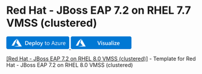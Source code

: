 # Red Hat - JBoss EAP 7.2 on RHEL 7.7 VMSS (clustered)

<a href="https://portal.azure.com/#create/Microsoft.Template/uri/https%3A%2F%2Fraw.githubusercontent.com%2FSpektraSystems%2Fredhat-mw-cloud-quickstart%2Fmaster%2Fjboss-eap-clustered-vmss-rhel8%2Fazuredeploy.json" target="_blank">
    <img src="https://raw.githubusercontent.com/Azure/azure-quickstart-templates/master/1-CONTRIBUTION-GUIDE/images/deploytoazure.png"/>
</a>
<a href="http://armviz.io/#/?load=https%3A%2F%2Fraw.githubusercontent.com%2FSpektraSystems%2Fredhat-mw-cloud-quickstart%2Fmaster%2Fjboss-eap-clustered-vmss-rhel8%2Fazuredeploy.json" target="_blank">
    <img src="https://raw.githubusercontent.com/Azure/azure-quickstart-templates/master/1-CONTRIBUTION-GUIDE/images/visualizebutton.png"/>
</a>

<a href="https://github.com/SpektraSystems/redhat-mw-cloud-quickstart/blob/master/jboss-eap-rhel8-vmss/azuredeploy.json" target="_blank"> [Red Hat - JBoss EAP 7.2 on RHEL 8.0 VMSS (clustered)]</a> - Template for Red Hat - JBoss EAP 7.2 on RHEL 8.0 VMSS (clustered)